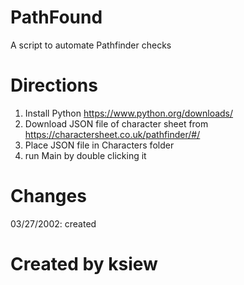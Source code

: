 # PathFound
A script to automate Pathfinder checks

# Directions
1. Install Python https://www.python.org/downloads/
2. Download JSON file of character sheet from https://charactersheet.co.uk/pathfinder/#/
3. Place JSON file in Characters folder
4. run Main by double clicking it

# Changes
03/27/2002: created


# Created by ksiew

